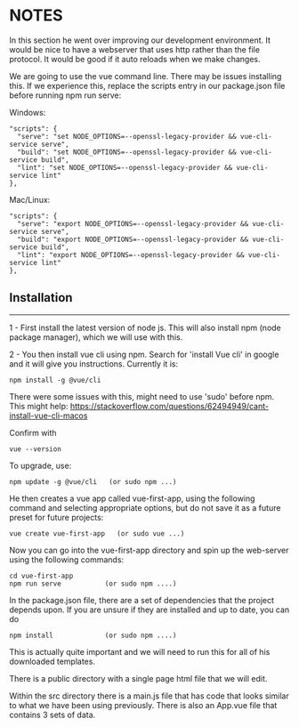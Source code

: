 # NOTES

In this section he went over improving our development environment.   It would be nice to
have a webserver that uses http rather than the file protocol.   It would be good if it
auto reloads when we make changes.

We are going to use the vue command line.   There may be issues installing this.   If we
experience this, replace the scripts entry in our package.json file before running
npm run serve:

Windows:
```
"scripts": {  
  "serve": "set NODE_OPTIONS=--openssl-legacy-provider && vue-cli-service serve",  
  "build": "set NODE_OPTIONS=--openssl-legacy-provider && vue-cli-service build",  
  "lint": "set NODE_OPTIONS=--openssl-legacy-provider && vue-cli-service lint"
},
```

Mac/Linux:
```
"scripts": {  
  "serve": "export NODE_OPTIONS=--openssl-legacy-provider && vue-cli-service serve",  
  "build": "export NODE_OPTIONS=--openssl-legacy-provider && vue-cli-service build",  
  "lint": "export NODE_OPTIONS=--openssl-legacy-provider && vue-cli-service lint"
},
```

## Installation
---

1 - First install the latest version of node js.   This will also install npm (node
package manager), which we will use with this.

2 - You then install vue cli using npm.   Search for 'install Vue cli' in google and
it will give you instructions.   Currently it is:

```
npm install -g @vue/cli
```

There were some issues with this, might need to use 'sudo' before npm.   This might
help:   https://stackoverflow.com/questions/62494949/cant-install-vue-cli-macos

Confirm with
```
vue --version
```

To upgrade, use:
```
npm update -g @vue/cli   (or sudo npm ...)
```

He then creates a vue app called vue-first-app, using the following command and
selecting appropriate options, but do not save it as a future preset for future
projects:

```
vue create vue-first-app   (or sudo vue ...)
```

Now you can go into the vue-first-app directory and spin up the web-server
using the following commands:

```
cd vue-first-app
npm run serve           (or sudo npm ....)
```

In the package.json file, there are a set of dependencies that the project depends
upon.   If you are unsure if they are installed and up to date, you can do

```
npm install             (or sudo npm ....)
```

This is actually quite important and we will need to run this for all of his downloaded
templates.

There is a public directory with a single page html file that we will edit.

Within the src directory there is a main.js file that has code that looks similar
to what we have been using previously.   There is also an App.vue file that contains
3 sets of data.   <Template>, <Script> and <Style>.   At this point we install a
VSCode Extension called 'Vetur', which makes this template file coloured and more
readable.